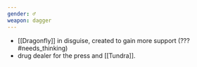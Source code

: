 ```yaml
---
gender: ♂
weapon: dagger
---
```


- [[Dragonfly]] in disguise, created to gain more support (??? #needs_thinking)
- drug dealer for the press and [[Tundra]].